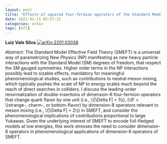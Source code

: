 ```yaml
---
layout: post
title: "Effects of squared four-fermion operators of the Standard Model Effective Field Theory on meson mixing"
date: 2022-01-11 05:57:22
categories: arXiv
tags: [eft]
---
```


**Luiz Vale Silva**
[![arXiv:2201.03038](https://img.shields.io/badge/arXiv-2201.03038-00ff00)](https://arxiv.org/abs/2201.03038)

*Abstract:*
The Standard Model Effective Field Theory (SMEFT) is a universal way of parametrizing New Physics (NP) manifesting as new heavy particle interactions with the Standard Model (SM) degrees of freedom, that respect the SM gauged symmetries. Higher order terms in the NP interactions possibly lead to sizable effects, mandatory for meaningful phenomenological studies, such as contributions to neutral meson mixing, which typically pushes the scale of NP to energy scales much beyond the reach of direct searches in colliders. I discuss the leading-order renormalization of double-insertions of dimension-6 four-fermion operators that change quark flavor by one unit (i.e., \\(|\\Delta F| = 1\\)), (\\(F = \\)strange-, charm-, or bottom-flavor) by dimension-8 operators relevant to meson mixing (i.e., \\(|\\Delta F| = 2\\)) in SMEFT, and consider the phenomenological implications of contributions proportional to large Yukawas. Given the underlying interest of SMEFT to encode full-fledged models at low energies, this work stresses the need to consider dimension-8 operators in phenomenological applications of dimension-6 operators of SMEFT.
